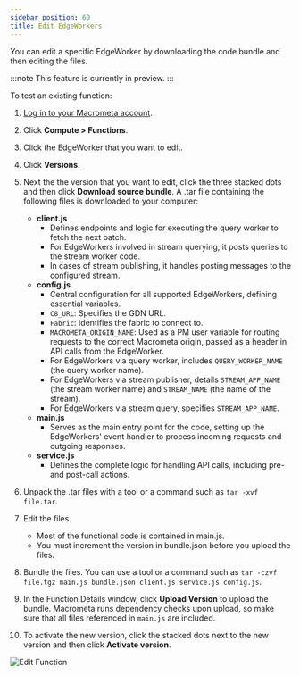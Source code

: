 ```yaml
---
sidebar_position: 60
title: Edit EdgeWorkers
---
```


You can edit a specific EdgeWorker by downloading the code bundle and then editing the files.

:::note
This feature is currently in preview.
:::

To test an existing function:

1. [Log in to your Macrometa account](https://auth-play.macrometa.io/).
2. Click **Compute > Functions**.
3. Click the EdgeWorker that you want to edit.
4. Click **Versions**.
5. Next the the version that you want to edit, click the three stacked dots and then click **Download source bundle**.
   A .tar file containing the following files is downloaded to your computer:

   - **client.js**
     - Defines endpoints and logic for executing the query worker to fetch the next batch.
     - For EdgeWorkers involved in stream querying, it posts queries to the stream worker code.
     - In cases of stream publishing, it handles posting messages to the configured stream.
   - **config.js**
     - Central configuration for all supported EdgeWorkers, defining essential variables.
     - `C8_URL`: Specifies the GDN URL.
     - `Fabric`: Identifies the fabric to connect to.
     - `MACROMETA_ORIGIN_NAME`: Used as a PM user variable for routing requests to the correct Macrometa origin, passed as a header in API calls from the EdgeWorker.
     - For EdgeWorkers via query worker, includes `QUERY_WORKER_NAME` (the query worker name).
     - For EdgeWorkers via stream publisher, details `STREAM_APP_NAME` (the stream worker name) and `STREAM_NAME` (the name of the stream).
     - For EdgeWorkers via stream query, specifies `STREAM_APP_NAME`.
   - **main.js**
     - Serves as the main entry point for the code, setting up the EdgeWorkers' event handler to process incoming requests and outgoing responses.
   - **service.js**
     - Defines the complete logic for handling API calls, including pre- and post-call actions.

6. Unpack the .tar files with a tool or a command such as `tar -xvf file.tar`.
7. Edit the files.
   - Most of the functional code is contained in main.js.
   - You must increment the version in bundle.json before you upload the files.

8. Bundle the files. You can use a tool or a command such as `tar -czvf file.tgz main.js bundle.json client.js service.js config.js`.
9. In the Function Details window, click **Upload Version** to upload the bundle. Macrometa runs dependency checks upon upload, so make sure that all files referenced in `main.js` are included.
10. To activate the new version, click the stacked dots next to the new version and then click **Activate version**.

![Edit Function](/img/functions/edit-function.png)
